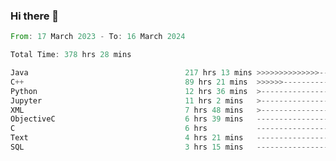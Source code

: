 ### Hi there 👋

<!--
**luoxuanzao/luoxuanzao** is a ✨ _special_ ✨ repository because its `README.md` (this file) appears on your GitHub profile.

Here are some ideas to get you started:

- 🔭 I’m currently working on ...
- 🌱 I’m currently learning ...
- 👯 I’m looking to collaborate on ...
- 🤔 I’m looking for help with ...
- 💬 Ask me about ...
- 📫 How to reach me: ...
- 😄 Pronouns: ...
- ⚡ Fun fact: ...
-->

<!--START_SECTION:waka-->

```rust
From: 17 March 2023 - To: 16 March 2024

Total Time: 378 hrs 28 mins

Java                                   217 hrs 13 mins >>>>>>>>>>>>>>-----------   57.18 %
C++                                    89 hrs 21 mins  >>>>>>-------------------   23.52 %
Python                                 12 hrs 36 mins  >------------------------   03.32 %
Jupyter                                11 hrs 2 mins   >------------------------   02.91 %
XML                                    7 hrs 48 mins   >------------------------   02.06 %
ObjectiveC                             6 hrs 39 mins   -------------------------   01.75 %
C                                      6 hrs           -------------------------   01.58 %
Text                                   4 hrs 21 mins   -------------------------   01.15 %
SQL                                    3 hrs 15 mins   -------------------------   00.86 %
```

<!--END_SECTION:waka-->